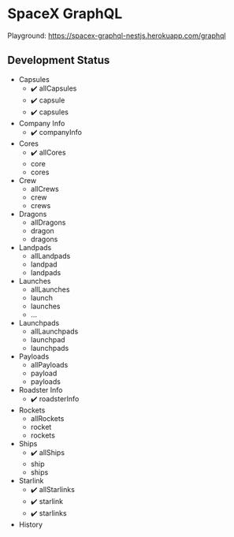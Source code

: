 # SpaceX GraphQL

Playground: https://spacex-graphql-nestjs.herokuapp.com/graphql

## Development Status

* Capsules
  * ✔️ allCapsules
  * ✔️ capsule
  * ✔️ capsules
* Company Info
  * ✔️ companyInfo
* Cores
  * ✔️ allCores
  * core
  * cores
* Crew
  * allCrews
  * crew
  * crews
* Dragons
  * allDragons
  * dragon
  * dragons
* Landpads
  * allLandpads
  * landpad
  * landpads
* Launches
  * allLaunches
  * launch
  * launches
  * ...
* Launchpads
  * allLaunchpads
  * launchpad
  * launchpads
* Payloads
  * allPayloads
  * payload
  * payloads
* Roadster Info
  * ✔️ roadsterInfo
* Rockets
  * allRockets
  * rocket
  * rockets
* Ships
  * ✔️ allShips
  * ship
  * ships
* Starlink
  * ✔️ allStarlinks
  * ✔️ starlink
  * ✔️ starlinks
* History
